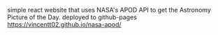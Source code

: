 simple react website that uses NASA's APOD API to get the Astronomy Picture of the Day.
deployed to github-pages https://vincentt02.github.io/nasa-apod/
